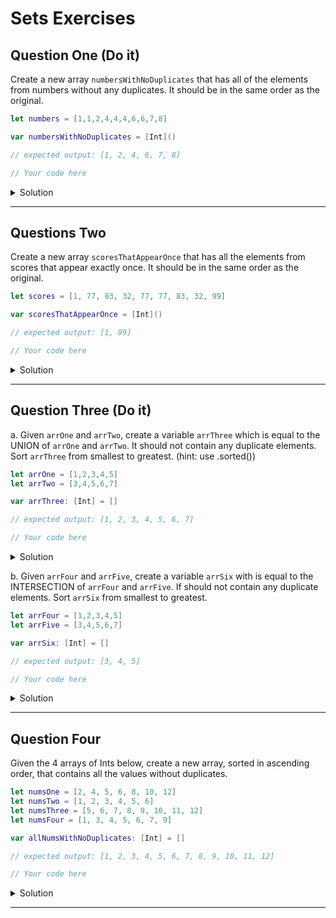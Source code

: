 # Sets Exercises 

## Question One (Do it)
Create a new array `numbersWithNoDuplicates` that has all of the elements from numbers without any duplicates.  It should be in the same order as the original.

```swift 
let numbers = [1,1,2,4,4,4,6,6,7,8]

var numbersWithNoDuplicates = [Int]()

// expected output: [1, 2, 4, 6, 7, 8]

// Your code here
```

<details>
  <summary>Solution</summary>
  
```swift 
let numbers = [1,1,2,4,4,4,6,6,7,8]

var numbersWithNoDuplicates = [Int]()

var set: Set<Int> = []

for num in numbers {
  if !set.contains(num) {
    numbersWithNoDuplicates.append(num)
    set.insert(num)
  }
}

print(numbersWithNoDuplicates) // [1, 2, 4, 6, 7, 8]
```

</details>

***

## Questions Two

Create a new array `scoresThatAppearOnce` that has all the elements from scores that appear exactly once.  It should be in the same order as the original.

```swift 
let scores = [1, 77, 83, 32, 77, 77, 83, 32, 99]

var scoresThatAppearOnce = [Int]()

// expected output: [1, 99]

// Your code here

```

<details>
  <summary>Solution</summary>
  
```swift 
let scores = [1, 77, 83, 32, 77, 77, 83, 32, 99]

var scoresThatAppearOnce = [Int]()

var visited: Set<Int> = []

var freqDict = [Int: Int]()
scores.forEach { freqDict[$0, default: 0] += 1 }

for score in scores {
  if freqDict[score] == 1 {
    scoresThatAppearOnce.append(score)
  }
}

print(scoresThatAppearOnce) // [1, 99]
```

</details>

***

## Question Three (Do it)

a.
Given `arrOne` and `arrTwo`, create a variable `arrThree` which is equal to the UNION of `arrOne` and `arrTwo`.  It should not contain any duplicate elements.  Sort `arrThree` from smallest to greatest. (hint: use .sorted())

```swift 
let arrOne = [1,2,3,4,5]
let arrTwo = [3,4,5,6,7]

var arrThree: [Int] = []

// expected output: [1, 2, 3, 4, 5, 6, 7]

// Your code here
```

<details>
  <summary>Solution</summary>
  
```swift 
let arrOne = [1,2,3,4,5]
let arrTwo = [3,4,5,6,7]

var arrThree: [Int] = []

arrThree = Array(Set(arrOne).union(Set(arrTwo))).sorted()

print(arrThree) // [1, 2, 3, 4, 5, 6, 7]
```

</details>

b.
Given `arrFour` and `arrFive`, create a variable `arrSix` with is equal to the INTERSECTION of `arrFour` and `arrFive`.  If should not contain any duplicate elements.  Sort `arrSix` from smallest to greatest.

```swift 
let arrFour = [1,2,3,4,5]
let arrFive = [3,4,5,6,7]

var arrSix: [Int] = []

// expected output: [3, 4, 5]

// Your code here
```

<details>
  <summary>Solution</summary>
  
```swift 
let arrFour = [1,2,3,4,5]
let arrFive = [3,4,5,6,7]

var arrSix: [Int] = []

arrSix = Array(Set(arrFour).intersection(Set(arrFive))).sorted()

print(arrSix) // [3, 4, 5]
```

</details>

***

## Question Four

Given the 4 arrays of Ints below, create a new array, sorted in ascending order, that contains all the values without duplicates.

```swift 
let numsOne = [2, 4, 5, 6, 8, 10, 12]
let numsTwo = [1, 2, 3, 4, 5, 6]
let numsThree = [5, 6, 7, 8, 9, 10, 11, 12]
let numsFour = [1, 3, 4, 5, 6, 7, 9]

var allNumsWithNoDuplicates: [Int] = []

// expected output: [1, 2, 3, 4, 5, 6, 7, 8, 9, 10, 11, 12]

// Your code here
```

<details>
  <summary>Solution</summary>
  
```swift 
let numsOne = [2, 4, 5, 6, 8, 10, 12]
let numsTwo = [1, 2, 3, 4, 5, 6]
let numsThree = [5, 6, 7, 8, 9, 10, 11, 12]
let numsFour = [1, 3, 4, 5, 6, 7, 9]

var allNumsWithNoDuplicates: [Int] = []

allNumsWithNoDuplicates = Array(Set(numsOne + numsTwo + numsThree + numsFour)).sorted()

print(allNumsWithNoDuplicates) // [1, 2, 3, 4, 5, 6, 7, 8, 9, 10, 11, 12]
```

</details>

***
